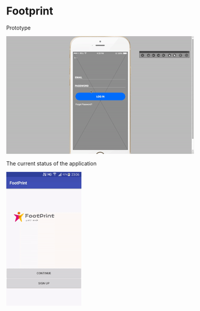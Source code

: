 # Footprint

Prototype

![Prototype](display/prototype.gif)

The current status of the application

![App](display/display.gif)